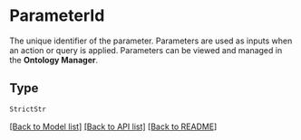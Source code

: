 # ParameterId

The unique identifier of the parameter. Parameters are used as inputs when an action or query is applied.
Parameters can be viewed and managed in the **Ontology Manager**.


## Type
```python
StrictStr
```


[[Back to Model list]](../../../README.md#models-v1-link) [[Back to API list]](../../README.md#documentation-for-api-endpoints) [[Back to README]](../../README.md)
